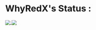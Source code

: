 # WhyRedX's Status :

<a href="https://github.com/whyredx/github-readme-stats">
  <img align="center" src="https://github-readme-stats.vercel.app/api/pin/?username=whyredx&repo=github-readme-stats&theme=buefy" />
</a>
  <img align="center" src="https://github-readme-stats.vercel.app/api/pin/?username=whyredx&repo=whyredx.github.io&theme=buefy" />
